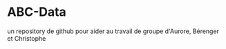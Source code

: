 # ABC-Data 
un repository de github pour aider au travail de groupe d'Aurore, Bérenger et Christophe
